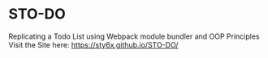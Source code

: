 # STO-DO
Replicating a Todo List using Webpack module bundler and OOP Principles
Visit the Site here: https://sty6x.github.io/STO-DO/


